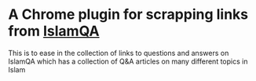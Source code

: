 # A Chrome plugin for scrapping links from [IslamQA](https://islamqa.info)
This is to ease in the collection of links to questions and answers on IslamQA which has a collection of Q&A articles on many different topics in Islam